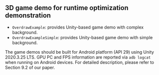 ## 3D game demo for runtime optimization demonstration

* `OverdrawExample`: provides Unity-based game demo with complex background.
* `OverdrawExampleSimple`: provides Unity-based game demo with simple background.

The game demos should be built for Android platform (API 29) using Unity 2020.3.25 LTS.
GPU PC and FPS information are reported via `adb logcat` when running on Android devices.
For detailed description, please refer to Section 9.2 of our paper.
